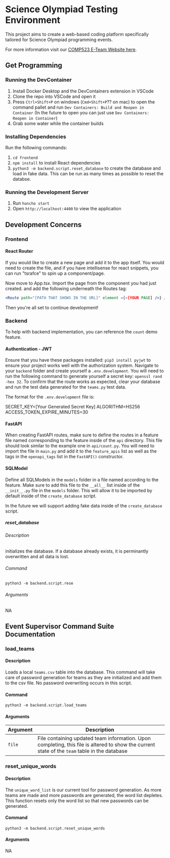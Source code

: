 # Science Olympiad Testing Environment

This project aims to create a web-based coding platform specifically tailored for Science Olympiad programming events.

For more information visit our [COMP523 E-Team Website here](https://tarheels.live/eteam/).

## Get Programming

### Running the DevContainer

1. Install Docker Desktop and the DevContainers extension in VSCode
2. Clone the repo into VSCode and open it
3. Press `Ctrl+Shift+P` on windows (`Cmd+Shift+P`?? on mac) to open the command pallet and run `Dev Containers: Build and Reopen in Container` (In the future to open you can just use `Dev Containers: Reopen in Container`)
4. Grab some water while the container builds

### Installing Dependencies

Run the following commands:

1. `cd frontend`
2. `npm install` to install React dependencies
3. `python3 -m backend.script.reset_database` to create the database and load in fake data. This can be run as many times as possible to reset the databse.

### Running the Development Server

1. Run `honcho start`
2. Open `http://localhost:4400` to view the application

## Development Concerns

### Frontend

#### React Router

If you would like to create a new page and add it to the app itself. You would need to create the file, and if you have intellisense for react snippets, you can run "tsrafce" to spin up a component/page.

Now move to App.tsx. Import the page from the component you had just created. and add the following underneath the Routes tag:

```jsx
<Route path="[PATH THAT SHOWS IN THE URL]" element ={<[YOUR PAGE] />} />
```

Then you're all set to continue development!

### Backend

To help with backend implementation, you can reference the `count` demo feature.

#### Authentication - JWT

Ensure that you have these packages installed: `pip3 install pyjwt` to ensure your project works well with the authorization system. Navigate to your `backend` folder and create yourself a `.env.development`. You will need to run the following command to generate yourself a secret key: `openssl rand -hex 32`. To confirm that the route works as expected, clear your database and run the test data generated for the `teams.py` test data.

The format for the `.env.development` file is:

SECRET_KEY=[Your Generated Secret Key]
ALGORITHM=HS256
ACCESS_TOKEN_EXPIRE_MINUTES=30

#### FastAPI

When creating FastAPI routes, make sure to define the routes in a feature file named corresponding to the feature inside of the `api` directory.
This file should look similar to the example one in `api/count.py`. You will need to import the file in `main.py` and
add it to the `feature_apis` list as well as the tags in the `openapi_tags` list in the `FastAPI()` constructor.

#### SQLModel

Define all SQLModels in the `models` folder in a file named according to the feature. Make sure to add this file to the `__all__` list inside
of the `__init__.py` file in the `models` folder. This will allow it to be imported by default inside of the `create_database` script.

In the future we will support adding fake data inside of the `create_database` script.

##### reset_database

###### Description

initializes the database. If a database already exists, it is perminantly overwritten and all data is lost.

###### Command

`python3 -m backend.script.rese`

###### Arguments

NA

## Event Supervisor Command Suite Documentation

### load_teams

#### Description

Loads a local `teams.csv` table into the database. This command will take care of password generation for teams as they are initialized and add them to the csv file. No password overwriting occurs in this script.

#### Command

`python3 -m backend.script.load_teams`

#### Arguments

| Argument | Description                                                                                                                                   |
| -------- | --------------------------------------------------------------------------------------------------------------------------------------------- |
| `file`   | File containing updated team information. Upon completing, this file is altered to show the current state of the `team` table in the database |

### reset_unique_words

#### Description

The `unique_word_list` is our current tool for password generation. As more teams are made and more passwords are generated, the word list depletes. This function resets only the word list so that new passwords can be generated.

#### Command

`python3 -m backend.script.reset_unique_words`

#### Arguments

NA
